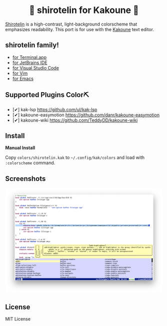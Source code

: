 <h1 align="center">🎉 shirotelin for Kakoune 🎉</h1>

[Shirotelin](https://github.com/yasukotelin/shirotelin) is a high-contrast, light-background colorscheme that emphasizes readability.
This port is for use with the [Kakoune](https://kakoune.org) text editor.

## shirotelin family!

- [for Terminal.app](https://github.com/yasukotelin/shirotelin-terminal-app)
- [for JetBrains IDE](https://github.com/yasukotelin/shirotelin-intellij)
- [for Visual Studio Code](https://github.com/yasukotelin/shirotelin-vscode)
- [for Vim](https://github.com/yasukotelin/shirotelin)
- [for Emacs](https://github.com/coder5506/shirotelin-theme)

## Supported Plugins Color⛏

- [✔] kak-lsp https://github.com/ul/kak-lsp
- [✔] kakoune-easymotion https://github.com/danr/kakoune-easymotion
- [✔] kakoune-wiki https://github.com/TeddyDD/kakoune-wiki

## Install

**Manual Install**

Copy `colors/shirotelin.kak` to `~/.config/kak/colors` and load with `:colorscheme` command.

## Screenshots

<img src="images/screenshot.png">

## License

MIT License
